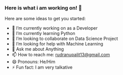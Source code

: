 ### Here is what i am working on! 👋



Here are some ideas to get you started:

- 🔭 I’m currently working on as a Developer
- 🌱 I’m currently learning Python
- 👯 I’m looking to collaborate on Data Science Project
- 🤔 I’m looking for help with Machine Learning
- 💬 Ask me about Anything
- 📫 How to reach me: rudranupalit13@gmail.com
- 😄 Pronouns: He/Him
- ⚡ Fun fact: I am very talkative

